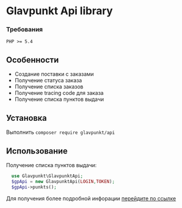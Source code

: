 # Glavpunkt Api library

### Требования
    PHP >= 5.4

## Особенности
- Создание поставки с заказами
- Получение статуса заказа
- Получение списка заказов
- Получение tracing code для заказа
- Получение списка пунктов выдачи

## Установка

 Выполнить
    ```
    composer require glavpunkt/api
    ```



## Использование



Получение списка пунктов выдачи:
   ```php
     use Glavpunkt\GlavpunktApi;
     $gpApi = new GlavpunktApi(LOGIN,TOKEN);
     $gpApi->punkts();
   ```

Для получения более подробной инфорации
<a href='http://glavpunkt.ru/apidoc/php.html#php' target='_blank'>перейдите по ссылке</a>
